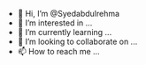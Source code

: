 - 👋 Hi, I’m @Syedabdulrehma
- 👀 I’m interested in ...
- 🌱 I’m currently learning ...
- 💞️ I’m looking to collaborate on ...
- 📫 How to reach me ...

<!---
Syedabdulrehma/Syedabdulrehma is a ✨ special ✨ repository because its `README.md` (this file) appears on your GitHub profile.
You can click the Preview link to take a look at your changes.
--->
